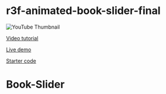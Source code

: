 # r3f-animated-book-slider-final

![YouTube Thumbnail](https://github.com/user-attachments/assets/c6b6ea2e-2643-4d53-89b7-ee5b848de06d)

[Video tutorial](https://youtu.be/b7a_Y1Ja6js)

[Live demo](https://r3f-animated-book-slider-final.vercel.app/)

[Starter code](https://github.com/wass08/r3f-animated-book-slider-starter)
# Book-Slider
